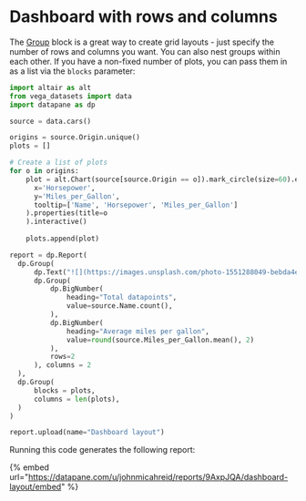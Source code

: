# Dashboard with rows and columns

The [Group](../../reports/blocks/layout-pages-and-selects.md#grid-layouts) block is a great way to create grid layouts - just specify the number of rows and columns you want. You can also nest groups within each other. If you have a non-fixed number of plots, you can pass them in as a list via the `blocks` parameter:&#x20;

```python
import altair as alt
from vega_datasets import data
import datapane as dp

source = data.cars()

origins = source.Origin.unique()
plots = []

# Create a list of plots
for o in origins: 
    plot = alt.Chart(source[source.Origin == o]).mark_circle(size=60).encode(
      x='Horsepower',
      y='Miles_per_Gallon',
      tooltip=['Name', 'Horsepower', 'Miles_per_Gallon']
    ).properties(title=o
    ).interactive()
    
    plots.append(plot)

report = dp.Report(
  dp.Group(
      dp.Text("![](https://images.unsplash.com/photo-1551288049-bebda4e38f71?ixid=MnwxMjA3fDB8MHxwaG90by1wYWdlfHx8fGVufDB8fHx8&ixlib=rb-1.2.1&auto=format&fit=crop&w=1470&q=80)"),
      dp.Group(
          dp.BigNumber(
              heading="Total datapoints",
              value=source.Name.count(),
          ), 
          dp.BigNumber(
              heading="Average miles per gallon",
              value=round(source.Miles_per_Gallon.mean(), 2)
          ),
          rows=2
      ), columns = 2
  ),
  dp.Group(
      blocks = plots,
      columns = len(plots),
  )
)

report.upload(name="Dashboard layout")
```

Running this code generates the following report:&#x20;

{% embed url="https://datapane.com/u/johnmicahreid/reports/9AxpJQA/dashboard-layout/embed" %}
